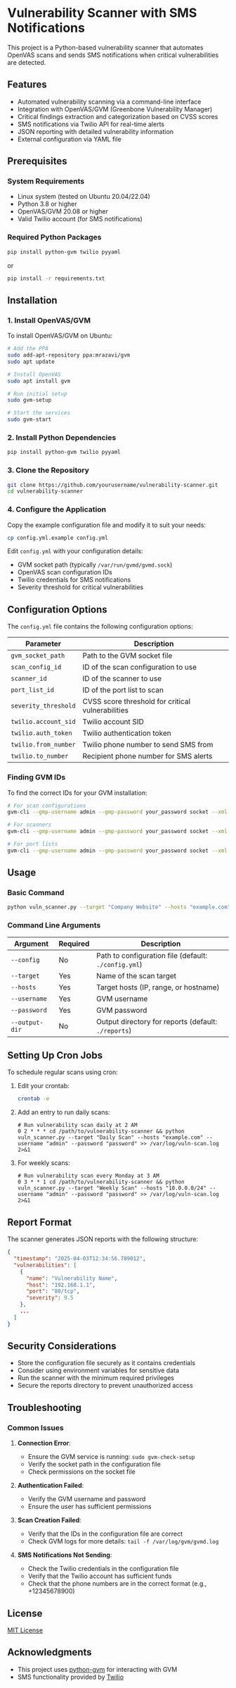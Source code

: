 # Vulnerability Scanner with SMS Notifications

This project is a Python-based vulnerability scanner that automates OpenVAS scans and sends SMS notifications when critical vulnerabilities are detected.

## Features

- Automated vulnerability scanning via a command-line interface
- Integration with OpenVAS/GVM (Greenbone Vulnerability Manager)
- Critical findings extraction and categorization based on CVSS scores
- SMS notifications via Twilio API for real-time alerts
- JSON reporting with detailed vulnerability information
- External configuration via YAML file

## Prerequisites

### System Requirements

- Linux system (tested on Ubuntu 20.04/22.04)
- Python 3.8 or higher
- OpenVAS/GVM 20.08 or higher
- Valid Twilio account (for SMS notifications)

### Required Python Packages

```bash
pip install python-gvm twilio pyyaml
```

or

```bash
pip install -r requirements.txt
```


## Installation

### 1. Install OpenVAS/GVM

To install OpenVAS/GVM on Ubuntu:

```bash
# Add the PPA
sudo add-apt-repository ppa:mrazavi/gvm
sudo apt update

# Install OpenVAS
sudo apt install gvm

# Run initial setup
sudo gvm-setup

# Start the services
sudo gvm-start
```

### 2. Install Python Dependencies

```bash
pip install python-gvm twilio pyyaml
```

### 3. Clone the Repository

```bash
git clone https://github.com/yourusername/vulnerability-scanner.git
cd vulnerability-scanner
```

### 4. Configure the Application

Copy the example configuration file and modify it to suit your needs:

```bash
cp config.yml.example config.yml
```

Edit `config.yml` with your configuration details:

- GVM socket path (typically `/var/run/gvmd/gvmd.sock`)
- OpenVAS scan configuration IDs
- Twilio credentials for SMS notifications
- Severity threshold for critical vulnerabilities

## Configuration Options

The `config.yml` file contains the following configuration options:

| Parameter | Description |
|-----------|-------------|
| `gvm_socket_path` | Path to the GVM socket file |
| `scan_config_id` | ID of the scan configuration to use |
| `scanner_id` | ID of the scanner to use |
| `port_list_id` | ID of the port list to scan |
| `severity_threshold` | CVSS score threshold for critical vulnerabilities |
| `twilio.account_sid` | Twilio account SID |
| `twilio.auth_token` | Twilio authentication token |
| `twilio.from_number` | Twilio phone number to send SMS from |
| `twilio.to_number` | Recipient phone number for SMS alerts |

### Finding GVM IDs

To find the correct IDs for your GVM installation:

```bash
# For scan configurations
gvm-cli --gmp-username admin --gmp-password your_password socket --xml "<get_configs/>"

# For scanners
gvm-cli --gmp-username admin --gmp-password your_password socket --xml "<get_scanners/>"

# For port lists
gvm-cli --gmp-username admin --gmp-password your_password socket --xml "<get_port_lists/>"
```

## Usage

### Basic Command

```bash
python vuln_scanner.py --target "Company Website" --hosts "example.com" --username "admin" --password "password" --output-dir "./reports"
```

### Command Line Arguments

| Argument | Required | Description |
|----------|----------|-------------|
| `--config` | No | Path to configuration file (default: `./config.yml`) |
| `--target` | Yes | Name of the scan target |
| `--hosts` | Yes | Target hosts (IP, range, or hostname) |
| `--username` | Yes | GVM username |
| `--password` | Yes | GVM password |
| `--output-dir` | No | Output directory for reports (default: `./reports`) |

## Setting Up Cron Jobs

To schedule regular scans using cron:

1. Edit your crontab:
   ```bash
   crontab -e
   ```

2. Add an entry to run daily scans:
   ```
   # Run vulnerability scan daily at 2 AM
   0 2 * * * cd /path/to/vulnerability-scanner && python vuln_scanner.py --target "Daily Scan" --hosts "example.com" --username "admin" --password "password" >> /var/log/vuln-scan.log 2>&1
   ```

3. For weekly scans:
   ```
   # Run vulnerability scan every Monday at 3 AM
   0 3 * * 1 cd /path/to/vulnerability-scanner && python vuln_scanner.py --target "Weekly Scan" --hosts "10.0.0.0/24" --username "admin" --password "password" >> /var/log/vuln-scan.log 2>&1
   ```

## Report Format

The scanner generates JSON reports with the following structure:

```json
{
  "timestamp": "2025-04-03T12:34:56.789012",
  "vulnerabilities": [
    {
      "name": "Vulnerability Name",
      "host": "192.168.1.1",
      "port": "80/tcp",
      "severity": 9.5
    },
    ...
  ]
}
```

## Security Considerations

- Store the configuration file securely as it contains credentials
- Consider using environment variables for sensitive data
- Run the scanner with the minimum required privileges
- Secure the reports directory to prevent unauthorized access

## Troubleshooting

### Common Issues

1. **Connection Error**:
   - Ensure the GVM service is running: `sudo gvm-check-setup`
   - Verify the socket path in the configuration file
   - Check permissions on the socket file

2. **Authentication Failed**:
   - Verify the GVM username and password
   - Ensure the user has sufficient permissions

3. **Scan Creation Failed**:
   - Verify that the IDs in the configuration file are correct
   - Check GVM logs for more details: `tail -f /var/log/gvm/gvmd.log`

4. **SMS Notifications Not Sending**:
   - Check the Twilio credentials in the configuration file
   - Verify that the Twilio account has sufficient funds
   - Check that the phone numbers are in the correct format (e.g., +12345678900)

## License

[MIT License](LICENSE)

## Acknowledgments

- This project uses [python-gvm](https://github.com/greenbone/python-gvm) for interacting with GVM
- SMS functionality provided by [Twilio](https://www.twilio.com/)
